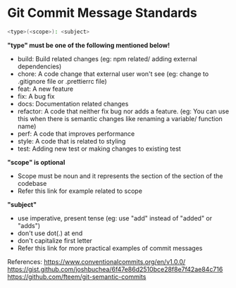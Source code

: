 # Git Commit Message Standards

```bash
<type>(<scope>): <subject>
```

**"type" must be one of the following mentioned below!**

- build: Build related changes (eg: npm related/ adding external dependencies)
- chore: A code change that external user won't see (eg: change to .gitignore file or .prettierrc file)
- feat: A new feature
- fix: A bug fix
- docs: Documentation related changes
- refactor: A code that neither fix bug nor adds a feature. (eg: You can use this when there is semantic changes like renaming a variable/ function name)
- perf: A code that improves performance
- style: A code that is related to styling
- test: Adding new test or making changes to existing test

**"scope" is optional**

- Scope must be noun and it represents the section of the section of the codebase
- Refer this link for example related to scope

**"subject"**

- use imperative, present tense (eg: use "add" instead of "added" or "adds")
- don't use dot(.) at end
- don't capitalize first letter
- Refer this link for more practical examples of commit messages

References:
https://www.conventionalcommits.org/en/v1.0.0/
https://gist.github.com/joshbuchea/6f47e86d2510bce28f8e7f42ae84c716
https://github.com/fteem/git-semantic-commits

<!-- https://dev.to/i5han3/git-commit-message-convention-that-you-can-follow-1709?utm_source=digest_mailer -->

